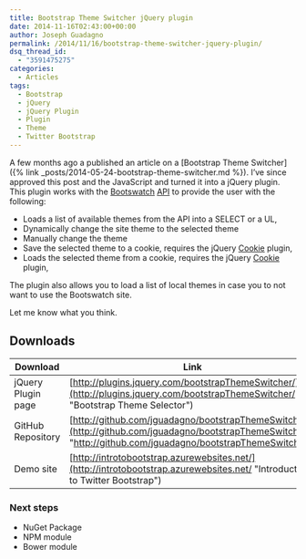 ```yaml
---
title: Bootstrap Theme Switcher jQuery plugin
date: 2014-11-16T02:43:00+00:00
author: Joseph Guadagno
permalink: /2014/11/16/bootstrap-theme-switcher-jquery-plugin/
dsq_thread_id:
  - "3591475275"
categories:
  - Articles
tags:
  - Bootstrap
  - jQuery
  - jQuery Plugin
  - Plugin
  - Theme
  - Twitter Bootstrap
---
```

A few months ago a published an article on a [Bootstrap Theme Switcher]({% link _posts/2014-05-24-bootstrap-theme-switcher.md %}). I’ve since approved this post and the JavaScript and turned it into a jQuery plugin. This plugin works with the [Bootswatch](http://www.bootswatch.com) [API](http://bootswatch.com/help/#api) to provide the user with the following:

* Loads a list of available themes from the API into a SELECT or a UL,
* Dynamically change the site theme to the selected theme
* Manually change the theme
* Save the selected theme to a cookie, requires the jQuery [Cookie](https://github.com/carhartl/jquery-cookie) plugin,
* Loads the selected theme from a cookie, requires the jQuery [Cookie](https://github.com/carhartl/jquery-cookie) plugin,

The plugin also allows you to load a list of local themes in case you to not want to use the Bootswatch site.

Let me know what you think.

## Downloads

| Download | Link |
|---|---|
|jQuery Plugin page|[http://plugins.jquery.com/bootstrapThemeSwitcher/](http://plugins.jquery.com/bootstrapThemeSwitcher/ "Bootstrap Theme Selector")|
|GitHub Repository|[http://github.com/jguadagno/bootstrapThemeSwitcher](http://github.com/jguadagno/bootstrapThemeSwitcher "http://github.com/jguadagno/bootstrapThemeSwitcher")|
|Demo site|[http://introtobootstrap.azurewebsites.net/](http://introtobootstrap.azurewebsites.net/ "Introduction to Twitter Bootstrap")|

### Next steps

* NuGet Package
* NPM module
* Bower module